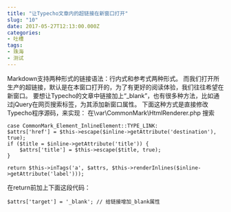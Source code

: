 ```yaml
---
title: "让Typecho文章内的超链接在新窗口打开"
slug: "10"
date: 2017-05-27T12:13:00.000Z
categories:
- 吐槽
tags:
- 珠海
- 测试
---
```


Markdown支持两种形式的链接语法：行内式和参考式两种形式。
而我们打开所生产的超链接，默认是在本窗口打开的，为了有更好的阅读体验，我们往往希望在新窗口。
要想让Typecho的文章中链接加上“_blank”，也有很多种方法，比如通过jQuery在网页搜索<a>标签，为其添加新窗口属性。
下面这种方式是直接修改Typecho程序源码，来实现：
在\var\CommonMark\HtmlRenderer.php 搜索

    case CommonMark_Element_InlineElement::TYPE_LINK:
    $attrs['href'] = $this->escape($inline->getAttribute('destination'), true);
    if ($title = $inline->getAttribute('title')) {
        $attrs['title'] = $this->escape($title, true);
    }
    
    return $this->inTags('a', $attrs, $this->renderInlines($inline->getAttribute('label')));

在return前加上下面这段代码：

    $attrs['target'] = '_blank'; // 给链接增加_blank属性
